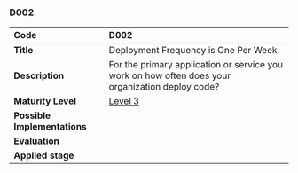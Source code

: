 ### D002

| **Code**           | **D002** |
| :--                | :--      |
| **Title**          | Deployment Frequency is One Per Week. |
| **Description**    | For the primary application or service you work on how often does your organization deploy code? |
| **Maturity Level** | [Level 3](/LEVELS.html#level-3) |
| **Possible Implementations** | |
| **Evaluation**     | |
| **Applied stage**  | |
